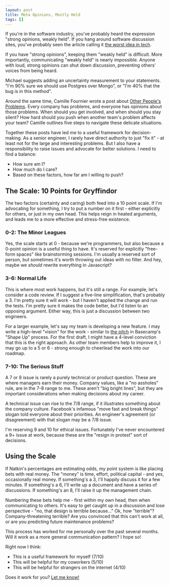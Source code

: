 ```yaml
---
layout: post
title: Meta Opinions, Mostly Held
tags: []
---
```

If you're in the software industry, you've probably heard the expression "strong opinions, weakly held".  If you hang around software discussion sites, you've probably seen the article calling it [the worst idea in tech](https://blog.glowforge.com/strong-opinions-loosely-held-might-be-the-worst-idea-in-tech/).  

If you have "strong opinions", keeping them "weakly held" is difficult.  More importantly, communicating "weakly held" is nearly impossible.  Anyone with loud, strong opinions can shut down discussion, preventing others' voices from being heard.  

Michael suggests adding an uncertainty measurement to your statements.  "I'm 90% sure we should use Postgres over Mongo", or "I'm 40% that the bug is in this method".  

Around the same time, Camille Fournier wrote a post about [Other People's Problems](http://www.elidedbranches.com/2019/05/opp-other-peoples-problems.html).  Every company has problems, and everyone has opinions about those problems.  When should you get involved, and when should you stay silent?  How hard should you push when another team's problem affects your team?  Camille outlines five steps to navigate these delicate situations.  

Together these posts have led me to a useful framework for decision-making.  As a senior engineer, I rarely have direct authority to just "fix it" - at least not for the large and interesting problems.  But I also have a responsibility to raise issues and advocate for better solutions.  I need to find a balance:

- How sure am I?
- How much do I care?
- Based on these factors, how far am I willing to push?

## The Scale: 10 Points for Gryffindor

The two factors (certainty and caring) both feed into a 10 point scale.  If I'm advocating for something, I try to put a number on it first - either explicitly for others, or just in my own head.  This helps reign in heated arguments, and leads me to a more effective and stress-free existence. 

### 0-2: The Minor Leagues

Yes, the scale starts at 0 - because we're programmers, but also because a 0-point opinion is a useful thing to have.  It's reserved for explicitly "free-form spaces" like brainstorming sessions.  I'm usually a reserved sort of person, but sometimes it's worth throwing out ideas with no filter.  And hey, maybe we *should* rewrite everything in Javascript?

### 3-6: Normal Life

This is where most work happens, but it's still a range.  For example, let's consider a code review.  If I suggest a five-line simplification, that's probably a 3.  I'm pretty sure it will work - but I haven't applied the change and run the tests.  I'm pretty sure it makes the code better, but I'd listen to an opposing argument.  Either way, this is just a discussion between two engineers.  

For a larger example, let's say my team is developing a new feature.  I may write a high-level "vision" for the work - similar to [the pitch](https://basecamp.com/shapeup/1.5-chapter-06) in Basecamp's "Shape Up" process.  For the first draft, I might have a 4-level conviction that this is the right approach.  As other team members help to improve it, I may go up to a 5 or 6 - strong enough to cheerlead the work into our roadmap.

### 7-10: The Serious Stuff

A 7 or 8 issue is rarely a purely technical or product question.  These are where managers earn their money.  Company values, like a "no assholes" rule, are in the 7-8 range to me.  These aren't "big bright lines", but they are important considerations when making decisions about my career.

A technical issue can rise to the 7/8 range, if it illustrates something about the company culture.  Facebook's infamous "move fast and break things" slogan told everyone about their priorities.  An engineer's agreement (or disagreement) with that slogan may be a 7/8 issue. 

I'm reserving 9 and 10 for ethical issues.  Fortunately I've never encountered a 9+ issue at work, because these are the "resign in protest" sort of decisions.  

## Using the Scale

If Natkin's percentages are estimating odds, my point system is like placing bets with real money.  The "money" is time, effort, political capital - and yes, occasionally real money.  If something's a 3, I'll happily discuss it for a few minutes.  If something's a 6, I'll write up a document and have a series of discussions.  If something's an 8, I'll raise it up the management chain.  

Numbering these bets help me - first within my own head, then when communicating to others.  It's easy to get caught up in a discussion and lose perspective - "no, that design is terrible because..."  Ok, how "terrible"?  Company-threatening terrible?  Are you convinced that this can't work at all, or are you predicting future maintenance problems?  

This process has worked for me personally over the past several months.   Will it work as a more general communication pattern?  I hope so!

Right now I think:
- This is a useful framework for myself (7/10)
- This will be helpful for my coworkers (5/10)
- This will be helpful for strangers on the internet (4/10)

Does it work for you?  [Let me know!](https://twitter.com/tmorton)
